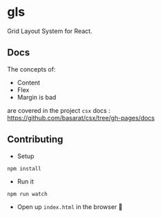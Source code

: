 # gls
Grid Layout System for React.

## Docs
The concepts of:
* Content
* Flex
* Margin is bad

are covered in the project `csx` docs : https://github.com/basarat/csx/tree/gh-pages/docs

## Contributing
* Setup
```
npm install
```
* Run it
```
npm run watch
```
* Open up `index.html` in the browser :rose:
